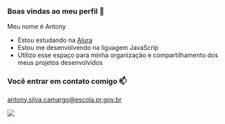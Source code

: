 ### Boas vindas ao meu perfil 🎱

Meu nome é Antony

- Estou estudando na [Alura](https://www.alura.com.br)
- Estou me desenvolvendo na liguagem JavaScrip
- Utilizo esse espaço para minha organização e compartilhamento dos meus projetos desenvolvidos

### Você entrar em contato comigo 📫

antony.silva.camargo@escola.pr.gov.br

![](https://media.tenor.com/Z7tQLOcmyaoAAAAM/mashle-mash.gif)


